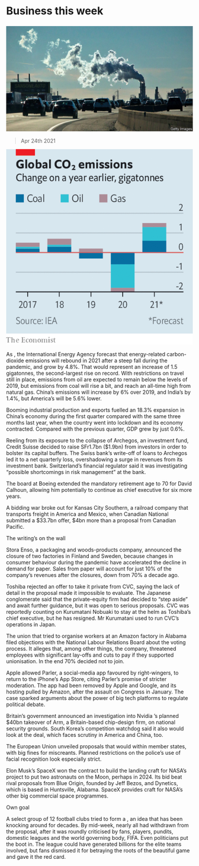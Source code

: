 ###### 

# Business this week 

#####  

![image](images/20210424_wwp501.jpg) 

> Apr 24th 2021 

![image](images/20210424_WWC608.png) 


As , the International Energy Agency forecast that energy-related carbon-dioxide emissions will rebound in 2021 after a steep fall during the pandemic, and grow by 4.8%. That would represent an increase of 1.5 gigatonnes, the second-largest rise on record. With restrictions on travel still in place, emissions from oil are expected to remain below the levels of 2019, but emissions from coal will rise a bit, and reach an all-time high from natural gas. China’s emissions will increase by 6% over 2019, and India’s by 1.4%, but America’s will be 5.6% lower.

Booming industrial production and exports fuelled an 18.3% expansion in China’s economy during the first quarter compared with the same three months last year, when the country went into lockdown and its economy contracted. Compared with the previous quarter, GDP grew by just 0.6%.


Reeling from its exposure to the collapse of Archegos, an investment fund, Credit Suisse decided to raise SFr1.7bn ($1.9bn) from investors in order to bolster its capital buffers. The Swiss bank’s write-off of loans to Archegos led it to a net quarterly loss, overshadowing a surge in revenues from its investment bank. Switzerland’s financial regulator said it was investigating “possible shortcomings in risk management” at the bank.

The board at Boeing extended the mandatory retirement age to 70 for David Calhoun, allowing him potentially to continue as chief executive for six more years.

A bidding war broke out for Kansas City Southern, a railroad company that transports freight in America and Mexico, when Canadian National submitted a $33.7bn offer, $4bn more than a proposal from Canadian Pacific. 

The writing’s on the wall

Stora Enso, a packaging and woods-products company, announced the closure of two factories in Finland and Sweden, because changes in consumer behaviour during the pandemic have accelerated the decline in demand for paper. Sales from paper will account for just 10% of the company’s revenues after the closures, down from 70% a decade ago.

Toshiba rejected an offer to take it private from CVC, saying the lack of detail in the proposal made it impossible to evaluate. The Japanese conglomerate said that the private-equity firm had decided to “step aside” and await further guidance, but it was open to serious proposals. CVC was reportedly counting on Kurumatani Nobuaki to stay at the helm as Toshiba’s chief executive, but he has resigned. Mr Kurumatani used to run CVC’s operations in Japan.

The union that tried to organise workers at an Amazon factory in Alabama filed objections with the National Labour Relations Board about the voting process. It alleges that, among other things, the company, threatened employees with significant lay-offs and cuts to pay if they supported unionisation. In the end 70% decided not to join.

Apple allowed Parler, a social-media app favoured by right-wingers, to return to the iPhone’s App Store, citing Parler’s promise of stricter moderation. The app had been removed by Apple and Google, and its hosting pulled by Amazon, after the assault on Congress in January. The case sparked arguments about the power of big tech platforms to regulate political debate.

Britain’s government announced an investigation into  Nvidia ’s planned $40bn takeover of Arm, a Britain-based chip-design firm, on national security grounds. South Korea’s competition watchdog said it also would look at the deal, which faces scrutiny in America and China, too.

The European Union unveiled proposals that would  within member states, with big fines for miscreants. Planned restrictions on the police’s use of facial recognition look especially strict.

Elon Musk’s SpaceX won the contract to build the landing craft for NASA’s project to put two astronauts on the Moon, perhaps in 2024. Its bid beat rival proposals from Blue Origin, founded by Jeff Bezos, and Dynetics, which is based in Huntsville, Alabama. SpaceX provides craft for NASA’s other big commercial space programmes.

Own goal

A select group of 12 football clubs tried to form a , an idea that has been knocking around for decades. By mid-week, nearly all had withdrawn from the proposal, after it was roundly criticised by fans, players, pundits, domestic leagues and the world governing body, FIFA. Even politicians put the boot in. The league could have generated billions for the elite teams involved, but fans dismissed it for betraying the roots of the beautiful game and gave it the red card.

